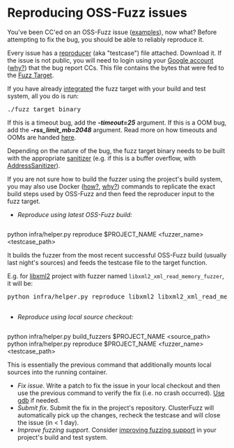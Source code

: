 # Reproducing OSS-Fuzz issues

You've been CC'ed on an OSS-Fuzz issue
([examples](https://bugs.chromium.org/p/oss-fuzz/issues/list?can=1&q=Type%3ABug%2CBug-Security)), now what?
Before attempting to fix the bug, you should be able to reliably reproduce it. 

Every issue has a [reproducer](glossary.md#reproducer) (aka "testcase") file attached.
Download it. If the issue is not public, you will need to login using your
[Google account](https://support.google.com/accounts/answer/176347?hl=en)
([why?](faq.md#why-we-require-an-e-mail-associated-with-a-google-account))
that the bug report CCs.
This file contains the bytes that were fed to the [Fuzz Target](http://libfuzzer.info/#fuzz-target).

If you have already [integrated](ideal_integration.md) the fuzz target with your build and test system, 
all you do is run:
<pre>
./fuzz_target_binary <testcase_path>
</pre>

If this is a timeout bug, add the <b><i>-timeout=25</i></b> argument.
If this is a OOM bug, add the <b><i>-rss_limit_mb=2048</i></b> argument.
Read more on how timeouts and OOMs are handed [here](faq.md#how-do-you-handle-timeouts-and-ooms).

Depending on the nature of the bug, the fuzz target binary needs to be built with the appropriate [sanitizer](https://github.com/google/sanitizers)
(e.g. if this is a buffer overflow, with [AddressSanitizer](http://clang.llvm.org/docs/AddressSanitizer.html)).

If you are not sure how to build the fuzzer using the project's build system,
you may also use Docker ([how?](installing_docker.md), [why?](faq.md#why-do-you-use-docker)) commands 
to replicate the exact build steps used by OSS-Fuzz and then feed the reproducer input to the fuzz target.

- *Reproduce using latest OSS-Fuzz build:* 

   <pre>
python infra/helper.py reproduce $PROJECT_NAME <fuzzer_name> <testcase_path>
   </pre>

  It builds the fuzzer from the most recent successful OSS-Fuzz build (usually last night's sources)
  and feeds the testcase file to the target function. 
  
  E.g. for [libxml2](../projects/libxml2) project with fuzzer named `libxml2_xml_read_memory_fuzzer`, it will be: 
  
   <pre>
python infra/helper.py reproduce libxml2 libxml2_xml_read_memory_fuzzer ~/Downloads/testcase
   </pre>
- *Reproduce using local source checkout:*

    <pre>
python infra/helper.py build_fuzzers $PROJECT_NAME <source_path>
python infra/helper.py reproduce $PROJECT_NAME <fuzzer_name> <testcase_path>
    </pre>
  
  This is essentially the previous command that additionally mounts local sources into the running container.
- *Fix issue*. Write a patch to fix the issue in your local checkout and then use the previous command to verify the fix (i.e. no crash occurred). 
   [Use gdb](debugging.md#debugging-fuzzers-with-gdb) if needed.
- *Submit fix*. Submit the fix in the project's repository. ClusterFuzz will automatically pick up the changes, recheck the testcase and will close the issue (in &lt; 1 day).
- *Improve fuzzing support*. Consider [improving fuzzing support](ideal_integration.md) in your project's build and test system.
